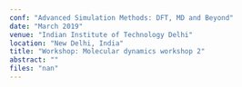 ```yaml
---
conf: "Advanced Simulation Methods: DFT, MD and Beyond"
date: "March 2019"
venue: "Indian Institute of Technology Delhi"
location: "New Delhi, India"
title: "Workshop: Molecular dynamics workshop 2"
abstract: ""
files: "nan"
---
```


<!--  -->

